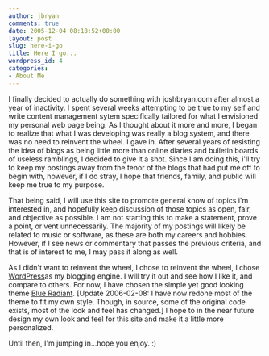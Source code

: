 ```yaml
---
author: jbryan
comments: true
date: 2005-12-04 08:18:52+00:00
layout: post
slug: here-i-go
title: Here I go...
wordpress_id: 4
categories:
- About Me
---
```



I finally decided to actually do something with joshbryan.com after almost a year of inactivity.  I spent several weeks attempting to be true to my self and write content management sytem specifically tailored for what I envisioned my personal web page being.  As I thought about it more and more, I began to realize that what I was developing was really a blog system, and there was no need to reinvent the wheel.  I gave in.  After several years of resisting the idea of blogs as being little more than online diaries and bulletin boards of useless ramblings, I decided to give it a shot.  Since I am doing this, i'll try to keep my postings away from the tenor of the blogs that had put me off to begin with, however, if I do stray, I hope that friends, family, and public will keep me true to my purpose.






That being said, I will use this site to promote general know of topics i'm interested in, and hopefully keep discussion of those topics as open, fair, and objective as possible.  I am not starting this to make a statement, prove a point, or vent unnecessarily.  The majority of my postings will likely be related to music or software, as these are both my careers and hobbies.  However, if I see news or commentary that passes the previous criteria, and that is of interest to me, I may pass it along as well.






As I didn't want to reinvent the wheel, I chose to reinvent the wheel, I chose [WordPress](http://wordpress.org)as my blogging engine.  I will try it out and see how I like it, and compare to others.  For now, I have chosen the simple yet good looking theme 
[Blue Radiant](http://www.hpnadig.net/blog/index.php/archives/2005/04/10/blue-radiant-theme-updated/).  [Update 2006-02-08: I have now redone most of the theme to fit my own style.  Though, in source, some of the original code exists, most of the look and feel has changed.] I hope to in the near future design my own look and feel for this site and make it a little more personalized.




Until then, I'm jumping in...hope you enjoy. :)



